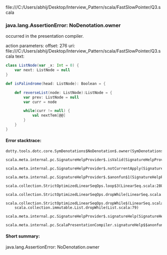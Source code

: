 file:///C:/Users/abhij/Desktop/Interview_Pattern/scala/FastSlowPointer/Q3.scala
### java.lang.AssertionError: NoDenotation.owner

occurred in the presentation compiler.

action parameters:
offset: 276
uri: file:///C:/Users/abhij/Desktop/Interview_Pattern/scala/FastSlowPointer/Q3.scala
text:
```scala
class ListNode(var _x: Int = 0) {
    var next: ListNode = null
}

def isPalindrome(head: ListNode): Boolean = {

    def reverseList(node: ListNode):ListNode = {
        var prev: ListNode = null
        var curr = node

        while(curr != null) {
            val nextTem[@@]
        }
    }
}

```



#### Error stacktrace:

```
dotty.tools.dotc.core.SymDenotations$NoDenotation$.owner(SymDenotations.scala:2582)
	scala.meta.internal.pc.SignatureHelpProvider$.isValid(SignatureHelpProvider.scala:83)
	scala.meta.internal.pc.SignatureHelpProvider$.notCurrentApply(SignatureHelpProvider.scala:96)
	scala.meta.internal.pc.SignatureHelpProvider$.$anonfun$1(SignatureHelpProvider.scala:48)
	scala.collection.StrictOptimizedLinearSeqOps.loop$3(LinearSeq.scala:280)
	scala.collection.StrictOptimizedLinearSeqOps.dropWhile(LinearSeq.scala:282)
	scala.collection.StrictOptimizedLinearSeqOps.dropWhile$(LinearSeq.scala:278)
	scala.collection.immutable.List.dropWhile(List.scala:79)
	scala.meta.internal.pc.SignatureHelpProvider$.signatureHelp(SignatureHelpProvider.scala:48)
	scala.meta.internal.pc.ScalaPresentationCompiler.signatureHelp$$anonfun$1(ScalaPresentationCompiler.scala:388)
```
#### Short summary: 

java.lang.AssertionError: NoDenotation.owner